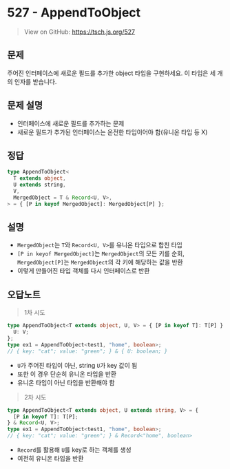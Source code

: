 # 527 - AppendToObject

> View on GitHub: https://tsch.js.org/527

## 문제

주어진 인터페이스에 새로운 필드를 추가한 object 타입을 구현하세요. 이 타입은 세 개의 인자를 받습니다.

## 문제 설명

- 인터페이스에 새로운 필드를 추가하는 문제
- 새로운 필드가 추가된 인터페이스는 온전한 타입이어야 함(유니온 타입 등 X)

## 정답

```ts
type AppendToObject<
  T extends object,
  U extends string,
  V,
  MergedObject = T & Record<U, V>,
> = { [P in keyof MergedObject]: MergedObject[P] };
```

## 설명

- `MergedObject`는 `T`와 `Record<U, V>`를 유니온 타입으로 합친 타입
- `[P in keyof MergedObject]`는 `MergedObject`의 모든 키를 순회, `MergedObject[P]`는 `MergedObject`의 각 키에 해당하는 값을 반환
- 이렇게 만들어진 타입 객체를 다시 인터페이스로 반환

## 오답노트

> 1차 시도

```ts
type AppendToObject<T extends object, U, V> = { [P in keyof T]: T[P] } & {
  U: V;
};
type ex1 = AppendToObject<test1, "home", boolean>;
// { key: "cat"; value: "green"; } & { U: boolean; }
```

- `U`가 주어진 타입이 아닌, string `U`가 key 값이 됨
- 또한 이 경우 단순히 유니온 타입을 반환
- 유니온 타입이 아닌 타입을 반환해야 함

> 2차 시도

```ts
type AppendToObject<T extends object, U extends string, V> = {
  [P in keyof T]: T[P];
} & Record<U, V>;
type ex1 = AppendToObject<test1, "home", boolean>;
// { key: "cat"; value: "green"; } & Record<"home", boolean>
```

- `Record`를 활용해 `U`를 key로 하는 객체를 생성
- 여전히 유니온 타입을 반환
